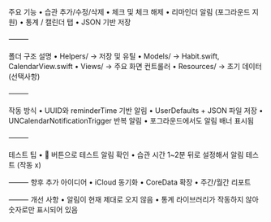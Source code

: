주요 기능
	•	습관 추가/수정/삭제
	•	체크 및 체크 해제
	•	리마인더 알림 (포그라운드 지원)
	•	통계 / 캘린더 탭
	•	JSON 기반 저장
 
⸻

폴더 구조 설명
	•	Helpers/ → 저장 및 유틸
	•	Models/ → Habit.swift, CalendarView.swift
	•	Views/ → 주요 화면 컨트롤러
	•	Resources/ → 초기 데이터 (선택사항)

⸻

작동 방식
	•	UUID와 reminderTime 기반 알림
	•	UserDefaults + JSON 파일 저장
	•	UNCalendarNotificationTrigger 반복 알림
	•	포그라운드에서도 알림 배너 표시됨

⸻

테스트 팁
	•	🔔 버튼으로 테스트 알림 확인
	•	습관 시간 1~2분 뒤로 설정해서 알림 테스트 (작동 x)

⸻
향후 추가 아이디어
	•	iCloud 동기화
	•	CoreData 확장
	•	주간/월간 리포트

⸻
개선 사항
  •	알림이 현재 제대로 오지 않음
	•	통계 라이브러리가 작동하지 않아 숫자로만 표시되어 있음
